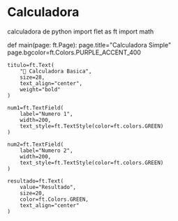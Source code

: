 # Calculadora
calculadora de python
import flet as ft
import math


def main(page: ft.Page):
    page.title="Calculadora Simple"
    page.bgcolor=ft.Colors.PURPLE_ACCENT_400

    titulo=ft.Text(
        "🧧 Calculadora Basica",
        size=28,
        text_align="center",
        weight="bold"
    )

    num1=ft.TextField(
        label="Numero 1",
        width=200,
        text_style=ft.TextStyle(color=ft.colors.GREEN)
    )

    num2=ft.TextField(
        label="Numero 2",
        width=200,
        text_style=ft.TextStyle(color=ft.colors.GREEN)
    )

    resultado=ft.Text(
        value="Resultado",
        size=20,
        color=ft.Colors.GREEN,
        text_align="center"
    )
